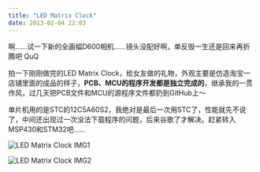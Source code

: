 ```yaml
---
title: "LED Matrix Clock"
date: 2013-02-04 22:03
---
```


啊……试一下新的全画幅D600相机……镜头没配好啊，单反毁一生还是回来再折腾吧 QuQ

拍一下刚刚做完的LED Matrix Clock，给女友做的礼物，外观主要是仿造淘宝一店铺里面的成品的样子，**PCB、MCU的程序开发都是独立完成的**，继承我的一贯作风，过几天把PCB文件和MCU的源程序文件都扔到GitHub上～

单片机用的是STC的12C5A60S2，我绝对是最后一次用STC了，性能就先不说了，中间还出现过一次没法下载程序的问题，后来谷歌了才解决。赶紧转入MSP430和STM32吧……

![LED Matrix Clock IMG1](https://lh5.googleusercontent.com/-VUKTiDAuinA/UQ-3prWEOsI/AAAAAAAAEDA/QYPlzFUnUw4/s1118/DSC_0049.JPG)

![LED Matrix Clock IMG2](https://lh4.googleusercontent.com/-7hq2jnclpvo/UQ-3xbu49KI/AAAAAAAAEDo/zfgLfJhLNvk/s1118/DSC_0055.JPG)